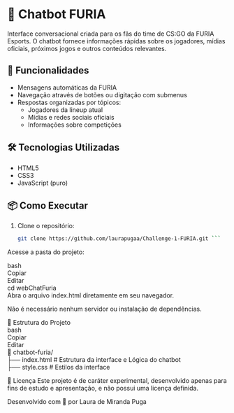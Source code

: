 # 🤖 Chatbot FURIA

Interface conversacional criada para os fãs do time de CS:GO da FURIA Esports. O chatbot fornece informações rápidas sobre os jogadores, mídias oficiais, próximos jogos e outros conteúdos relevantes.

## 🚀 Funcionalidades

- Mensagens automáticas da FURIA 
- Navegação através de botões ou digitação com submenus
- Respostas organizadas por tópicos:
  - Jogadores da lineup atual
  - Mídias e redes sociais oficiais
  - Informações sobre competições

## 🛠 Tecnologias Utilizadas

- HTML5
- CSS3
- JavaScript (puro)

## 📦 Como Executar

1. Clone o repositório:
   ```bash
   git clone https://github.com/laurapugaa/Challenge-1-FURIA.git ```
Acesse a pasta do projeto:

bash  
Copiar  
Editar  
cd webChatFuria  
Abra o arquivo index.html diretamente em seu navegador.  

Não é necessário nenhum servidor ou instalação de dependências.

📁 Estrutura do Projeto  
bash  
Copiar  
Editar  
📁 chatbot-furia/  
 ├── index.html        # Estrutura da interface e Lógica do chatbot  
 ├── style.css         # Estilos da interface  
 
📄 Licença
Este projeto é de caráter experimental, desenvolvido apenas para fins de estudo e apresentação, e não possui uma licença definida.  

Desenvolvido com 💜 por Laura de Miranda Puga
